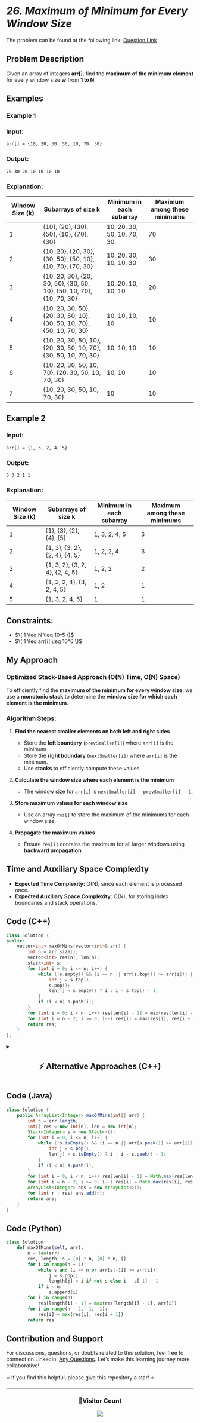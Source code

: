 # _26. Maximum of Minimum for Every Window Size_

The problem can be found at the following link: [Question Link](https://www.geeksforgeeks.org/problems/maximum-of-minimum-for-every-window-size/1)

## **Problem Description**

Given an array of integers **arr[]**, find the **maximum of the minimum element** for every window size **w** from **1 to N**.

## **Examples**

### **Example 1**

### **Input:**

```
arr[] = {10, 20, 30, 50, 10, 70, 30}
```

### **Output:**

```
70 30 20 10 10 10 10
```

### **Explanation:**

| **Window Size (k)** | **Subarrays of size k**                                                | **Minimum in each subarray** | **Maximum among these minimums** |
| ------------------- | ---------------------------------------------------------------------- | ---------------------------- | -------------------------------- |
| 1                   | {10}, {20}, {30}, {50}, {10}, {70}, {30}                               | 10, 20, 30, 50, 10, 70, 30   | 70                               |
| 2                   | {10, 20}, {20, 30}, {30, 50}, {50, 10}, {10, 70}, {70, 30}             | 10, 20, 30, 10, 10, 30       | 30                               |
| 3                   | {10, 20, 30}, {20, 30, 50}, {30, 50, 10}, {50, 10, 70}, {10, 70, 30}   | 10, 20, 10, 10, 10           | 20                               |
| 4                   | {10, 20, 30, 50}, {20, 30, 50, 10}, {30, 50, 10, 70}, {50, 10, 70, 30} | 10, 10, 10, 10               | 10                               |
| 5                   | {10, 20, 30, 50, 10}, {20, 30, 50, 10, 70}, {30, 50, 10, 70, 30}       | 10, 10, 10                   | 10                               |
| 6                   | {10, 20, 30, 50, 10, 70}, {20, 30, 50, 10, 70, 30}                     | 10, 10                       | 10                               |
| 7                   | {10, 20, 30, 50, 10, 70, 30}                                           | 10                           | 10                               |

## **Example 2**

### **Input:**

```
arr[] = {1, 3, 2, 4, 5}
```

### **Output:**

```
5 3 2 1 1
```

### **Explanation:**

| **Window Size (k)** | **Subarrays of size k**         | **Minimum in each subarray** | **Maximum among these minimums** |
| ------------------- | ------------------------------- | ---------------------------- | -------------------------------- |
| 1                   | {1}, {3}, {2}, {4}, {5}         | 1, 3, 2, 4, 5                | 5                                |
| 2                   | {1, 3}, {3, 2}, {2, 4}, {4, 5}  | 1, 2, 2, 4                   | 3                                |
| 3                   | {1, 3, 2}, {3, 2, 4}, {2, 4, 5} | 1, 2, 2                      | 2                                |
| 4                   | {1, 3, 2, 4}, {3, 2, 4, 5}      | 1, 2                         | 1                                |
| 5                   | {1, 3, 2, 4, 5}                 | 1                            | 1                                |

## **Constraints:**

- $\( 1 \leq N \leq 10^5 \)$
- $\( 1 \leq arr[i] \leq 10^6 \)$

## **My Approach**

### **Optimized Stack-Based Approach (O(N) Time, O(N) Space)**

To efficiently find the **maximum of the minimum for every window size**, we use a **monotonic stack** to determine the **window size for which each element is the minimum**.

### **Algorithm Steps:**

1. **Find the nearest smaller elements on both left and right sides**

   - Store the **left boundary** (`prevSmaller[i]`) where `arr[i]` is the minimum.
   - Store the **right boundary** (`nextSmaller[i]`) where `arr[i]` is the minimum.
   - Use **stacks** to efficiently compute these values.

2. **Calculate the window size where each element is the minimum**

   - The window size for `arr[i]` is `nextSmaller[i] - prevSmaller[i] - 1`.

3. **Store maximum values for each window size**

   - Use an array `res[]` to store the maximum of the minimums for each window size.

4. **Propagate the maximum values**
   - Ensure `res[i]` contains the maximum for all larger windows using **backward propagation**.

## Time and Auxiliary Space Complexity

- **Expected Time Complexity:** O(N), since each element is processed once.
- **Expected Auxiliary Space Complexity:** O(N), for storing index boundaries and stack operations.

## **Code (C++)**

```cpp
class Solution {
public:
    vector<int> maxOfMins(vector<int>& arr) {
        int n = arr.size();
        vector<int> res(n), len(n);
        stack<int> s;
        for (int i = 0; i <= n; i++) {
            while (!s.empty() && (i == n || arr[s.top()] >= arr[i])) {
                int j = s.top();
                s.pop();
                len[j] = s.empty() ? i : i - s.top() - 1;
            }
            if (i < n) s.push(i);
        }
        for (int i = 0; i < n; i++) res[len[i] - 1] = max(res[len[i] - 1], arr[i]);
        for (int i = n - 2; i >= 0; i--) res[i] = max(res[i], res[i + 1]);
        return res;
    }
};
```

<details>
  <summary><h2 align="center">⚡ Alternative Approaches (C++)</h2></summary>

## **2️⃣ Stack-Based Approach (Left-Right Boundaries)**

- Uses **two passes** to determine window lengths.
- More explicit calculation of **left and right limits**.

```cpp
class Solution {
public:
    vector<int> maxOfMins(vector<int>& arr) {
        int n = arr.size();
        vector<int> res(n), len(n, n);
        stack<int> s;
        for (int i = 0; i < n; i++) {
            while (!s.empty() && arr[s.top()] >= arr[i]) s.pop();
            len[i] = s.empty() ? i + 1 : i - s.top();
            s.push(i);
        }
        s = stack<int>();
        for (int i = n - 1; i >= 0; i--) {
            while (!s.empty() && arr[s.top()] > arr[i]) s.pop();
            len[i] += s.empty() ? n - i - 1 : s.top() - i - 1;
            s.push(i);
        }
        for (int i = 0; i < n; i++) res[len[i] - 1] = max(res[len[i] - 1], arr[i]);
        for (int i = n - 2; i >= 0; i--) res[i] = max(res[i], res[i + 1]);
        return res;
    }
};
```

## **3️⃣ Deque-Based Approach (Sliding Window)**

- **Maintains a deque** to track minimums efficiently.
- Faster in practice for **large datasets**.

```cpp
class Solution {
public:
    vector<int> maxOfMins(vector<int>& arr) {
        int n = arr.size();
        vector<int> res(n, INT_MIN);
        vector<int> left(n), right(n);
        deque<int> dq;

        for (int i = 0; i < n; i++) {
            while (!dq.empty() && arr[dq.back()] >= arr[i]) dq.pop_back();
            left[i] = dq.empty() ? i + 1 : i - dq.back();
            dq.push_back(i);
        }

        dq.clear();
        for (int i = n - 1; i >= 0; i--) {
            while (!dq.empty() && arr[dq.back()] > arr[i]) dq.pop_back();
            right[i] = dq.empty() ? n - i : dq.back() - i;
            dq.push_back(i);
        }

        for (int i = 0; i < n; i++) {
            int len = left[i] + right[i] - 1;
            res[len - 1] = max(res[len - 1], arr[i]);
        }

        for (int i = n - 2; i >= 0; i--)
            res[i] = max(res[i], res[i + 1]);

        return res;
    }
};
```

## **📊 Comparison of Approaches**

| **Approach**                   | ⏱️ **Time Complexity** | 🗂️ **Space Complexity** | ⚡ **Method** | ✅ **Pros**                     | ⚠️ **Cons**                 |
| ------------------------------ | ---------------------- | ----------------------- | ------------- | ------------------------------- | --------------------------- |
| **Optimized Stack**            | 🟢 `O(N)`              | 🟢 `O(N)`               | Stack-based   | Best runtime & space efficiency | None                        |
| **Left-Right Stack**           | 🟡 `O(N)`              | 🟡 `O(N)`               | Stack-based   | Explicit left-right boundaries  | Slightly more code          |
| **Deque-Based Sliding Window** | 🟡 `O(N)`              | 🟡 `O(N)`               | Deque-based   | Useful for sliding windows      | More complex implementation |

## **💡 Best Choice?**

- ✅ **For best efficiency:** **Stack-based (`O(N)`, `O(N)`)**.
- ✅ **For explicit left-right tracking:** **Left-Right Stack (`O(N)`, `O(N)`)**.
- ✅ **For sliding window problems:** **Deque-based (`O(N)`, `O(N)`)**.

</details>

## **Code (Java)**

```java
class Solution {
    public ArrayList<Integer> maxOfMins(int[] arr) {
        int n = arr.length;
        int[] res = new int[n], len = new int[n];
        Stack<Integer> s = new Stack<>();
        for (int i = 0; i <= n; i++) {
            while (!s.isEmpty() && (i == n || arr[s.peek()] >= arr[i])) {
                int j = s.pop();
                len[j] = s.isEmpty() ? i : i - s.peek() - 1;
            }
            if (i < n) s.push(i);
        }
        for (int i = 0; i < n; i++) res[len[i] - 1] = Math.max(res[len[i] - 1], arr[i]);
        for (int i = n - 2; i >= 0; i--) res[i] = Math.max(res[i], res[i + 1]);
        ArrayList<Integer> ans = new ArrayList<>();
        for (int r : res) ans.add(r);
        return ans;
    }
}
```

## **Code (Python)**

```python
class Solution:
    def maxOfMins(self, arr):
        n = len(arr)
        res, length, s = [0] * n, [0] * n, []
        for i in range(n + 1):
            while s and (i == n or arr[s[-1]] >= arr[i]):
                j = s.pop()
                length[j] = i if not s else i - s[-1] - 1
            if i < n:
                s.append(i)
        for i in range(n):
            res[length[i] - 1] = max(res[length[i] - 1], arr[i])
        for i in range(n - 2, -1, -1):
            res[i] = max(res[i], res[i + 1])
        return res
```

## Contribution and Support

For discussions, questions, or doubts related to this solution, feel free to connect on LinkedIn: [Any Questions](https://www.linkedin.com/in/patel-hetkumar-sandipbhai-8b110525a/). Let’s make this learning journey more collaborative!

⭐ If you find this helpful, please give this repository a star! ⭐

---

<div align="center">
  <h3><b>📍Visitor Count</b></h3>
</div>

<p align="center">
  <img src="https://visitor-badge.laobi.icu/badge?page_id=Hunterdii.GeeksforGeeks-POTD" />
</p>
